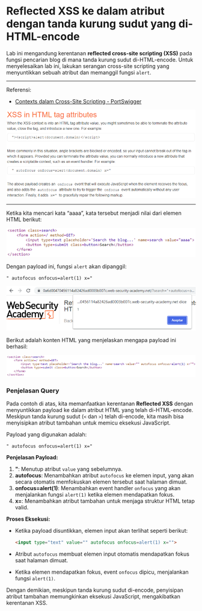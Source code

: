 # Reflected XSS ke dalam atribut dengan tanda kurung sudut yang di-HTML-encode

Lab ini mengandung kerentanan **reflected cross-site scripting (XSS)** pada fungsi pencarian blog di mana tanda kurung sudut di-HTML-encode. Untuk menyelesaikan lab ini, lakukan serangan cross-site scripting yang menyuntikkan sebuah atribut dan memanggil fungsi `alert`.

---------------------------------------------

Referensi:

- [Contexts dalam Cross-Site Scripting - PortSwigger](https://portswigger.net/web-security/cross-site-scripting/contexts)

![img](images/Reflected%20XSS%20into%20attribute%20with%20angle%20brackets%20HTML-encoded/1.png)

---------------------------------------------

Ketika kita mencari kata “aaaa”, kata tersebut menjadi nilai dari elemen HTML berikut:

![img](images/Reflected%20XSS%20into%20attribute%20with%20angle%20brackets%20HTML-encoded/2.png)

Dengan payload ini, fungsi `alert` akan dipanggil:

```
" autofocus onfocus=alert(1) x="
```

![img](images/Reflected%20XSS%20into%20attribute%20with%20angle%20brackets%20HTML-encoded/3.png)

Berikut adalah konten HTML yang menjelaskan mengapa payload ini berhasil:

![img](images/Reflected%20XSS%20into%20attribute%20with%20angle%20brackets%20HTML-encoded/4.png)

### Penjelasan Query

Pada contoh di atas, kita memanfaatkan kerentanan **Reflected XSS** dengan menyuntikkan payload ke dalam atribut HTML yang telah di-HTML-encode. Meskipun tanda kurung sudut (`<` dan `>`) telah di-encode, kita masih bisa menyisipkan atribut tambahan untuk memicu eksekusi JavaScript.

Payload yang digunakan adalah:

```
" autofocus onfocus=alert(1) x="
```

**Penjelasan Payload:**

1. **"**: Menutup atribut `value` yang sebelumnya.
2. **autofocus**: Menambahkan atribut `autofocus` ke elemen input, yang akan secara otomatis memfokuskan elemen tersebut saat halaman dimuat.
3. **onfocus=alert(1)**: Menambahkan event handler `onfocus` yang akan menjalankan fungsi `alert(1)` ketika elemen mendapatkan fokus.
4. **x=**: Menambahkan atribut tambahan untuk menjaga struktur HTML tetap valid.

**Proses Eksekusi:**

- Ketika payload disuntikkan, elemen input akan terlihat seperti berikut:

  ```html
  <input type="text" value="" autofocus onfocus=alert(1) x="">
  ```

- Atribut `autofocus` membuat elemen input otomatis mendapatkan fokus saat halaman dimuat.
- Ketika elemen mendapatkan fokus, event `onfocus` dipicu, menjalankan fungsi `alert(1)`.

Dengan demikian, meskipun tanda kurung sudut di-encode, penyisipan atribut tambahan memungkinkan eksekusi JavaScript, mengakibatkan kerentanan XSS.
